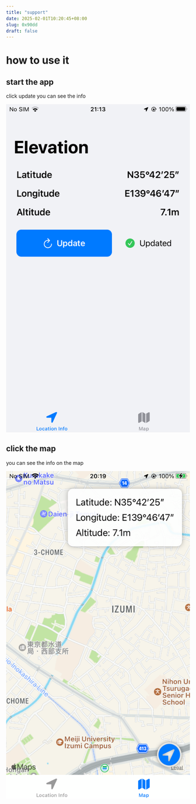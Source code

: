 ```yaml
---
title: "support"
date: 2025-02-01T10:20:45+08:00
slug: 0x90dd
draft: false
---
```


# how to use it


## start the app 

click update you can see the info

![](1738415002568.png)

## click the map

you can see the info on the map

![](1738415017572.png)